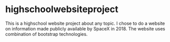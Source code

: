 # highschoolwebsiteproject
This is a highschool website project about any topic.
I chose to do a website on information made publicly available by SpaceX in 2018.
The website uses combination of bootstrap technologies.
